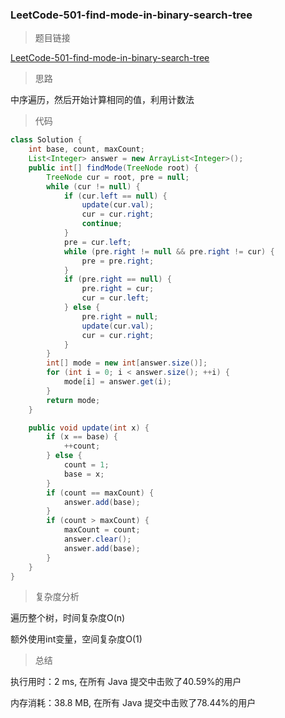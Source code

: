 ### LeetCode-501-find-mode-in-binary-search-tree

> 题目链接

[LeetCode-501-find-mode-in-binary-search-tree](https://leetcode-cn.com/problems/find-mode-in-binary-search-tree/)

> 思路

中序遍历，然后开始计算相同的值，利用计数法

> 代码

```java
class Solution {
    int base, count, maxCount;
    List<Integer> answer = new ArrayList<Integer>();
    public int[] findMode(TreeNode root) {
        TreeNode cur = root, pre = null;
        while (cur != null) {
            if (cur.left == null) {
                update(cur.val);
                cur = cur.right;
                continue;
            }
            pre = cur.left;
            while (pre.right != null && pre.right != cur) {
                pre = pre.right;
            }
            if (pre.right == null) {
                pre.right = cur;
                cur = cur.left;
            } else {
                pre.right = null;
                update(cur.val);
                cur = cur.right;
            }
        }
        int[] mode = new int[answer.size()];
        for (int i = 0; i < answer.size(); ++i) {
            mode[i] = answer.get(i);
        }
        return mode;
    }

    public void update(int x) {
        if (x == base) {
            ++count;
        } else {
            count = 1;
            base = x;
        }
        if (count == maxCount) {
            answer.add(base);
        }
        if (count > maxCount) {
            maxCount = count;
            answer.clear();
            answer.add(base);
        }
    }
}
```

> 复杂度分析

遍历整个树，时间复杂度O(n)

额外使用int变量，空间复杂度O(1)

> 总结

执行用时：2 ms, 在所有 Java 提交中击败了40.59%的用户

内存消耗：38.8 MB, 在所有 Java 提交中击败了78.44%的用户
